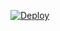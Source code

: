 
[![Deploy](https://www.herokucdn.com/deploy/button.svg)](https://heroku.com/deploy?template=[<replace-this-with-your-repo-link>](https://github.com/Anasty316/txtmaker))

